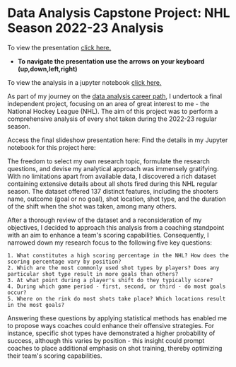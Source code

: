 # Data Analysis Capstone Project: NHL Season 2022-23 Analysis
To view the presentation [click here.](https://distractedbydata.github.io/Data-Analysis-Capstone-Project---May-2023/)
- **To navigate the presentation use the arrows on your keyboard (up,down,left,right)**

To view the analysis in a jupyter notebook [click here.](https://github.com/SoManyDistractions/Data-Analysis-Capstone-Project---May-2023/blob/main/NHL%20Shot%20Analysis%20-%20Capstone%20Data%20Analysis%20Project.ipynb)

As part of my journey on the [data analysis career path](https://join.codecademy.com/learn/paths/data-analyst-b/), I undertook a final independent project, focusing on an area of great interest to me - the National Hockey League (NHL). The aim of this project was to perform a comprehensive analysis of every shot taken during the 2022-23 regular season.

Access the final slideshow presentation here:
Find the details in my Jupyter notebook for this project here:

The freedom to select my own research topic, formulate the research questions, and devise my analytical approach was immensely gratifying. With no limitations apart from available data, I discovered a rich dataset containing extensive details about all shots fired during this NHL regular season. The dataset offered 137 distinct features, including the shooters name, outcome (goal or no goal), shot location, shot type, and the duration of the shift when the shot was taken, among many others.

After a thorough review of the dataset and a reconsideration of my objectives, I decided to approach this analysis from a coaching standpoint with an aim to enhance a team's scoring capabilities. Consequently, I narrowed down my research focus to the following five key questions:

    1. What constitutes a high scoring percentage in the NHL? How does the scoring percentage vary by position?
    2. Which are the most commonly used shot types by players? Does any particular shot type result in more goals than others?
    3. At what point during a player's shift do they typically score?
    4. During which game period - first, second, or third - do most goals occur?
    5. Where on the rink do most shots take place? Which locations result in the most goals?

Answering these questions by applying statistical methods has enabled me to propose ways coaches could enhance their offensive strategies. For instance, specific shot types have demonstrated a higher probability of success, although this varies by position - this insight could prompt coaches to place additional emphasis on shot training, thereby optimizing their team's scoring capabilities.
